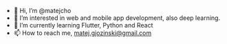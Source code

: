 - 👋 Hi, I’m @matejcho
- 👀 I’m interested in web and mobile app development, also deep learning.
- 🌱 I’m currently learning Flutter, Python and React
- 📫 How to reach me, matej.gjozinski@gmail.com

<!---
matejcho/matejcho is a ✨ special ✨ repository because its `README.md` (this file) appears on your GitHub profile.
You can click the Preview link to take a look at your changes.
--->
